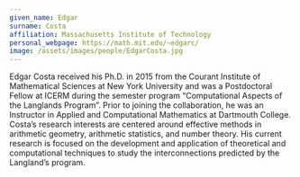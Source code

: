 ```yaml
---
given_name: Edgar
surname: Costa
affiliation: Massachusetts Institute of Technology
personal_webpage: https://math.mit.edu/~edgarc/
image: /assets/images/people/EdgarCosta.jpg
---
```

Edgar Costa received his Ph.D. in 2015 from the Courant Institute of Mathematical Sciences at New York University and was a Postdoctoral Fellow at ICERM during the semester program “Computational Aspects of the Langlands Program”.
Prior to joining the collaboration, he was an Instructor in Applied and Computational Mathematics at Dartmouth College.
Costa’s research interests are centered around effective methods in arithmetic geometry, arithmetic statistics, and number theory.
His current research is focused on the development and application of theoretical and computational techniques to study the interconnections predicted by the Langland’s program.




